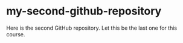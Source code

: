 # my-second-github-repository
Here is the second GitHub repository. Let this be the last one for this course.
